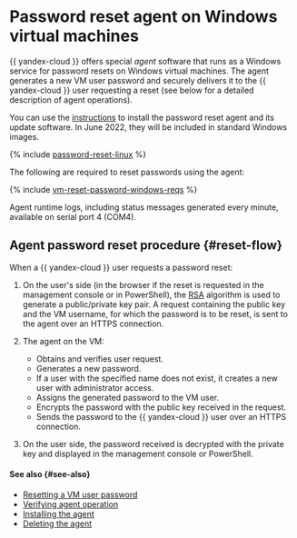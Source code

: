 # Password reset agent on Windows virtual machines

{{ yandex-cloud }} offers special _agent_ software that runs as a Windows service for password resets on Windows virtual machines. The agent generates a new VM user password and securely delivers it to the {{ yandex-cloud }} user requesting a reset (see below for a detailed description of agent operations).


You can use the [instructions](../operations/vm-guest-agent/install.md) to install the password reset agent and its update software. In June 2022, they will be included in standard Windows images.

{% include [password-reset-linux](../../_includes/compute/password-reset-linux.md) %}

The following are required to reset passwords using the agent:

{% include [vm-reset-password-windows-reqs](../../_includes/compute/vm-reset-password-windows-reqs.md) %}

Agent runtime logs, including status messages generated every minute, available on serial port 4 (COM4).

## Agent password reset procedure {#reset-flow}

When a {{ yandex-cloud }} user requests a password reset:

1. On the user's side (in the browser if the reset is requested in the management console or in PowerShell), the [RSA](https://en.wikipedia.org/wiki/RSA_(cryptosystem)) algorithm is used to generate a public/private key pair. A request containing the public key and the VM username, for which the password is to be reset, is sent to the agent over an HTTPS connection.
1. The agent on the VM:

   * Obtains and verifies user request.
   * Generates a new password.
   * If a user with the specified name does not exist, it creates a new user with administrator access.
   * Assigns the generated password to the VM user.
   * Encrypts the password with the public key received in the request.
   * Sends the password to the {{ yandex-cloud }} user over an HTTPS connection.

1. On the user side, the password received is decrypted with the private key and displayed in the management console or PowerShell.

#### See also {#see-also}

* [Resetting a VM user password](../operations/vm-control/vm-reset-password.md)
* [Verifying agent operation](../operations/vm-guest-agent/check.md)
* [Installing the agent](../operations/vm-guest-agent/install.md)
* [Deleting the agent](../operations/vm-guest-agent/uninstall.md)

